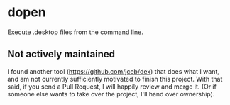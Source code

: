 # dopen
Execute .desktop files from the command line.

## Not actively maintained
I found another tool (https://github.com/jceb/dex) that does what I want, and am not currently sufficiently motivated to finish this project. With that said, if you send a Pull Request, I will happily review and merge it. (Or if someone else wants to take over the project, I'll hand over ownership).

